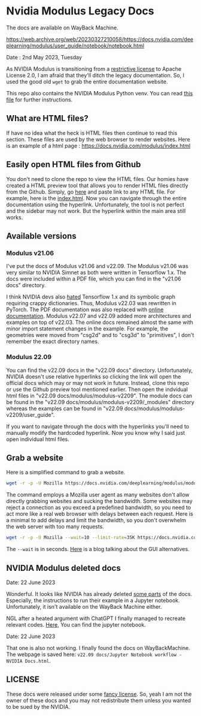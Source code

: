 # Nvidia Modulus Legacy Docs

The docs are available on WayBack Machine.

https://web.archive.org/web/20230327210058/https://docs.nvidia.com/deeplearning/modulus/user_guide/notebook/notebook.html

Date : 2nd May 2023, Tuesday

As NVIDIA Modulus is transitioning from a [restrictive license](LICENSE.pdf) to Apache License 2.0, I am afraid that they'll ditch the legacy documentation. So, I used the good old `wget` to grab the entire documentation website.

This repo also contains the NVIDIA Modulus Python venv. You can read [this file](v22.03%20python%20venv/README.md) for further instructions.

## What are HTML files?
If have no idea what the heck is HTML files then continue to read this section. These files are used by the web browser to render websites. Here is an example of a html page : https://docs.nvidia.com/modulus/index.html

## Easily open HTML files from Github
You don't need to clone the repo to view the HTML files. Our homies have created a HTML preview tool that allows you to render HTML files directly from the Github. Simply, go [here](https://htmlpreview.github.io/) and paste link to any HTML file. For example, here is the [index.html](https://htmlpreview.github.io/?https://github.com/praksharma/Nvidia-modulus-legacy-docs/blob/main/v22.09%20docs/modulus/modulus-v2209/index.html). Now you can navigate through the entire documentation using the hyperlink. Unfortunately, the tool is not perfect and the sidebar may not work. But the hyperlink within the main area still works.

## Available versions
### Modulus v21.06
I've put the docs of Modulus v21.06 and v22.09. The Modulus v21.06 was very similar to NVIDIA Simnet as both were written in Tensorflow 1.x. The docs were included within a PDF file, which you can find in the "v21.06 docs" directory.

I think NVIDIA devs also [hated](https://www.reddit.com/r/MachineLearning/comments/m3boyo/d_why_is_tensorflow_so_hated_on_and_pytorch_is/) Tensorflow 1.x and its symbolic graph requiring crappy dictionaries. Thus, Modulus v22.03 was rewritten in PyTorch. The PDF documentation was also replaced with [online documentation](https://docs.nvidia.com/deeplearning/modulus/index.html). Modulus v22.07 and v22.09 added more architectures and examples on top of v22.03. The online docs remained almost the same with minor import statement changes in the example. For example, the geometries were moved from "csg2d" and to "csg3d" to "primitives", I don't remember the exact directory names.

### Modulus 22.09
You can find the v22.09 docs in the "v22.09 docs" directory. Unfortunately, NVIDIA doesn't use relative hyperlinks so clicking the link will open the official docs which may or may not work in future. Instead, clone this repo or use the Github preview tool mentioned earlier. Then open the indvidual html files in "v22.09 docs/modulus/modulus-v2209". The module docs can be found in the "v22.09 docs/modulus/modulus-v2209/_modules" directory whereas the examples can be found in "v22.09 docs/modulus/modulus-v2209/user_guide".

If you want to navigate through the docs with the hyperlinks you'll need to manually modify the hardcoded hyperlink. Now you know why I said just open individual html files. 

## Grab a website
Here is a simplified command to grab a website.

```sh
wget -r -p -U Mozilla https://docs.nvidia.com/deeplearning/modulus/modulus-v2209/index.html
```

The command employs a Mozilla user agent as many websites don't allow directly grabbing websites and sucking the bandwidth. Some websites may reject a connection as you exceed a predefined bandwidth, so you need to act more like a real web browser with delays between each request. Here is a minimal to add delays and limit the bandwidth, so you don't overwhelm the web server with too many requests.

```sh
wget -r -p -U Mozilla --wait=10 --limit-rate=35K https://docs.nvidia.com/deeplearning/modulus/modulus-v2209/index.html
```

The `--wait` is in seconds. [Here](https://www.makeuseof.com/tag/how-do-i-download-an-entire-website-for-offline-reading/) is a blog talking about the GUI alternatives.

## NVIDIA Modulus deleted docs
Date: 22 June 2023

Wonderful. It looks like NVIDIA has already deleted [some parts](https://docs.nvidia.com/deeplearning/modulus/api/modulus.deploy.html) of the docs. Especially, the instructions to run their example in a Jupyter notebook. Unfortunately, it isn't available on the WayBack Machine either.

NGL after a heated argument with ChatGPT I finally managed to recreate relevant codes. [Here](jupyter_notebook.ipynb), You can find the jupyter notebook.

Date:  22 June 2023

That one is also not working. I finally found the docs on WayBackMachine. The webpage is saved here: `v22.09 docs/Jupyter Notebook workflow - NVIDIA Docs.html`.

## LICENSE
These docs were released under some [fancy license](LICENSE.pdf). So, yeah I am not the owner of these docs and you may not redistribute them unless you wanted to be sued by the NVIDIA.
